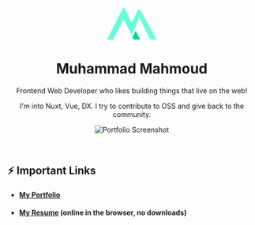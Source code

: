 <div align="center">
  <img alt="Logo" src="https://raw.githubusercontent.com/MuhammadM1998/MuhammadM1998/f704237ea6408b29d5440ca13a50837865889fc8/favicon.svg" width="100" />
  <h1>Muhammad Mahmoud</h1>
  <p>Frontend Web Developer who likes building things that live on the web!</p>
  <p>I'm into Nuxt, Vue, DX. I try to contribute to OSS and give back to the community.</p>
  <img alt="Portfolio Screenshot" src="https://res.cloudinary.com/cloud-m98/image/upload/v1663009658/Portfolio/Website-Screenshot.png" />
</div>

&nbsp;

## ⚡ Important Links

- #### [My Portfolio](https://www.muhammadmahmoud.com/)
- #### [My Resume](https://www.muhammadmahmoud.com/resume) (online in the browser, no downloads)
